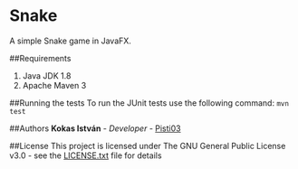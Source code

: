 # Snake
A simple Snake game in JavaFX.

##Requirements
1. Java JDK 1.8
2. Apache Maven 3

##Running the tests
To run the JUnit tests use the following command:
```mvn test```

##Authors
**Kokas István** - *Developer* - [Pisti03](https://github.com/Pisti03/)

##License
This project is licensed under The GNU General Public License v3.0 - see the [LICENSE.txt](/LICENSE.txt) file for details
